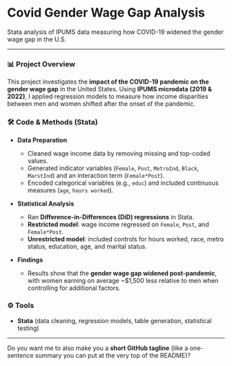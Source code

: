 # Covid Gender Wage Gap Analysis
Stata analysis of IPUMS data measuring how COVID-19 widened the gender wage gap in the U.S.

---

### 📊 Project Overview

This project investigates the **impact of the COVID-19 pandemic on the gender wage gap** in the United States. Using **IPUMS microdata (2019 & 2022)**, I applied regression models to measure how income disparities between men and women shifted after the onset of the pandemic.

### 🛠️ Code & Methods (Stata)

* **Data Preparation**

  * Cleaned wage income data by removing missing and top-coded values.
  * Generated indicator variables (`Female`, `Post`, `MetroInd`, `Black`, `MarstInd`) and an interaction term (`Female*Post`).
  * Encoded categorical variables (e.g., `educ`) and included continuous measures (`age`, `hours worked`).

* **Statistical Analysis**

  * Ran **Difference-in-Differences (DiD) regressions** in Stata.
  * **Restricted model**: wage income regressed on `Female`, `Post`, and `Female*Post`.
  * **Unrestricted model**: included controls for hours worked, race, metro status, education, age, and marital status.

* **Findings**

  * Results show that the **gender wage gap widened post-pandemic**, with women earning on average \~\$1,500 less relative to men when controlling for additional factors.

### ⚙️ Tools

* **Stata** (data cleaning, regression models, table generation, statistical testing)

---

Do you want me to also make you a **short GitHub tagline** (like a one-sentence summary you can put at the very top of the README)?

